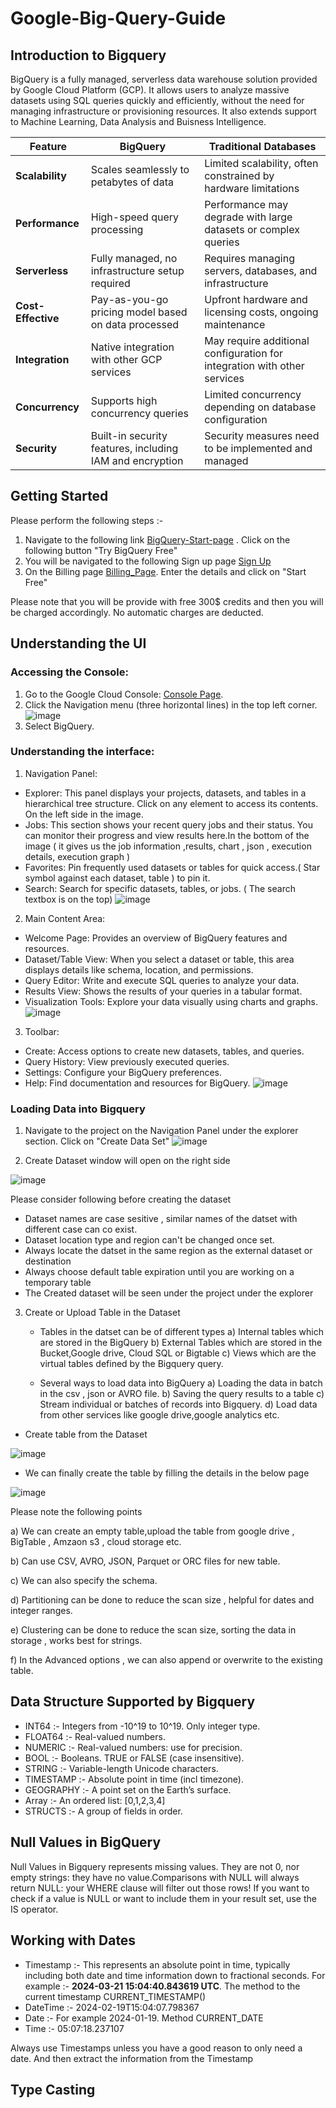 # Google-Big-Query-Guide

## Introduction to Bigquery

BigQuery is a fully managed, serverless data warehouse solution provided by Google Cloud Platform (GCP). It allows users to analyze massive datasets using SQL queries quickly and efficiently, without the need for managing infrastructure or provisioning resources. It also extends support to Machine Learning, Data Analysis and Buisness Intelligence.

| Feature            | BigQuery                             | Traditional Databases               |
|--------------------|--------------------------------------|------------------------------------|
| **Scalability**    | Scales seamlessly to petabytes of data | Limited scalability, often constrained by hardware limitations |
| **Performance**    | High-speed query processing           | Performance may degrade with large datasets or complex queries |
| **Serverless**     | Fully managed, no infrastructure setup required | Requires managing servers, databases, and infrastructure |
| **Cost-Effective** | Pay-as-you-go pricing model based on data processed | Upfront hardware and licensing costs, ongoing maintenance |
| **Integration**    | Native integration with other GCP services | May require additional configuration for integration with other services |
| **Concurrency**    | Supports high concurrency queries     | Limited concurrency depending on database configuration |
| **Security**       | Built-in security features, including IAM and encryption | Security measures need to be implemented and managed |


## Getting Started 

Please perform the following steps :- 

1. Navigate to the following link [BigQuery-Start-page](https://cloud.google.com/bigquery?hl=en) . Click on the following button "Try BigQuery Free"
2. You will be navigated to the following Sign up page [Sign Up](https://console.cloud.google.com/freetrial/signup/tos)
3. On the Billing page [Billing_Page](https://console.cloud.google.com/freetrial/signup/billing/NL). Enter the details and click on "Start Free"

Please note that you will be provide with free 300$ credits and then you will be charged accordingly. No automatic charges are deducted. 


## Understanding the UI

### Accessing the Console:

1. Go to the Google Cloud Console: [Console Page](https://console.cloud.google.com).
2. Click the Navigation menu (three horizontal lines) in the top left corner.
![image](https://github.com/Saurav6789/Google-Big-Query-Guide/assets/45622711/27e2288f-e3a5-4c92-a2bd-454f9906d2bc)
3. Select BigQuery.


### Understanding the interface:

1. Navigation Panel:

- Explorer: This panel displays your projects, datasets, and tables in a hierarchical tree structure. Click on any element to access its contents. On the left side in the image.
- Jobs: This section shows your recent query jobs and their status. You can monitor their progress and view results here.In the bottom of the image ( it gives us the job information ,results, chart , json , execution details, execution graph )
- Favorites: Pin frequently used datasets or tables for quick access.( Star symbol against each dataset, table ) to pin it. 
- Search: Search for specific datasets, tables, or jobs. ( The search textbox is on the top)
![image](https://github.com/Saurav6789/Google-Big-Query-Guide/assets/45622711/b190d882-75a1-493c-acec-f034c4e84666)


2. Main Content Area:

- Welcome Page: Provides an overview of BigQuery features and resources.
- Dataset/Table View: When you select a dataset or table, this area displays details like schema, location, and permissions.
- Query Editor: Write and execute SQL queries to analyze your data.
- Results View: Shows the results of your queries in a tabular format.
- Visualization Tools: Explore your data visually using charts and graphs.
![image](https://github.com/Saurav6789/Google-Big-Query-Guide/assets/45622711/77282791-01f1-4743-b86e-66f2d5f00c38)


3. Toolbar:

- Create: Access options to create new datasets, tables, and queries.
- Query History: View previously executed queries.
- Settings: Configure your BigQuery preferences.
- Help: Find documentation and resources for BigQuery.
![image](https://github.com/Saurav6789/Google-Big-Query-Guide/assets/45622711/ef5376bb-494c-4f9c-a860-962724dc998d)


### Loading Data into Bigquery 

1. Navigate to the project on the Navigation Panel under the explorer section. Click on "Create Data Set"
  ![image](https://github.com/Saurav6789/Google-Big-Query-Guide/assets/45622711/399d1edf-3de3-452a-99e9-c9749d9905e7)

2. Create Dataset window will open on the right side
   
  ![image](https://github.com/Saurav6789/Google-Big-Query-Guide/assets/45622711/e911a428-61ff-4b0c-8c24-610bd8942b59)


   Please consider following before creating the dataset 
   - Dataset names are case sesitive , similar names of the datset with different case can co exist.
   - Dataset location type and region can't be changed once set.
   - Always locate the datset in the same region as the external dataset or destination
   - Always choose default table expiration until you are working on a temporary table
   - The Created dataset will be seen under the project under the explorer

3. Create or Upload Table in the Dataset

   - Tables in the datset can be of different types
     a) Internal tables which are stored in the BigQuery
     b) External Tables which are stored in the Bucket,Google drive, Cloud SQL or Bigtable
     c) Views which are the virtual tables defined by the Bigquery query.

   - Several ways to load data into BigQuery
     a) Loading the data in batch in the csv , json or AVRO file.
     b) Saving the query results to a table
     c) Stream individual or batches of records into Bigquery.
     d) Load data from other services like google drive,google analytics etc.
  
  - Create table from the Dataset

![image](https://github.com/Saurav6789/Google-Big-Query-Guide/assets/45622711/3582016e-4bf8-494a-bc6c-f0f9fe4792e8)

  - We can finally create the table by filling the details in the below page
    
![image](https://github.com/Saurav6789/Google-Big-Query-Guide/assets/45622711/7576ba97-8ce9-44a6-bd9a-503d7846da0d)


  Please note the following points 

  a) We can create an empty table,upload the table from google drive , BigTable , Amzaon s3 , cloud storage etc.
  
  b) Can use CSV, AVRO, JSON, Parquet or ORC files for new table.
  
  c) We can also specify the schema.
  
  d) Partitioning can be done to reduce the scan size , helpful for dates and integer ranges.
  
  e) Clustering can be done to reduce the scan size, sorting the data in storage , works best for strings.
  
  f) In the Advanced options , we can also append or overwrite to the existing table. 


  ## Data Structure Supported by Bigquery

  - INT64 :- Integers from -10^19 to 10^19. Only integer type.
  - FLOAT64 :- Real-valued numbers.
  - NUMERIC :- Real-valued numbers: use for precision.
  - BOOL :- Booleans. TRUE or FALSE (case insensitive).
  - STRING :- Variable-length Unicode characters.
  - TIMESTAMP :- Absolute point in time (incl timezone).
  - GEOGRAPHY :- A point set on the Earth’s surface.
  - Array :- An ordered list: [0,1,2,3,4]
  - STRUCTS :- A group of fields in order.


## Null Values in BigQuery 

Null Values in Bigquery represents missing values. They are not 0, nor empty strings: they have no value.Comparisons with NULL will always return NULL: your WHERE
clause will filter out those rows! If you want to check if a value is NULL or want to include them in your result set, use the IS operator.


## Working with Dates 

- Timestamp :- This represents an absolute point in time, typically including both date and time information down to fractional seconds. For example :- **2024-03-21 15:04:40.843619 UTC**. The method to the current timestamp CURRENT_TIMESTAMP()
- DateTime :- 2024-02-19T15:04:07.798367
- Date :- For example 2024-01-19. Method CURRENT_DATE
- Time :- 05:07:18.237107
  

Always use Timestamps unless you have a good reason to only need a date. And then extract the information from the Timestamp 


## Type Casting 

  

